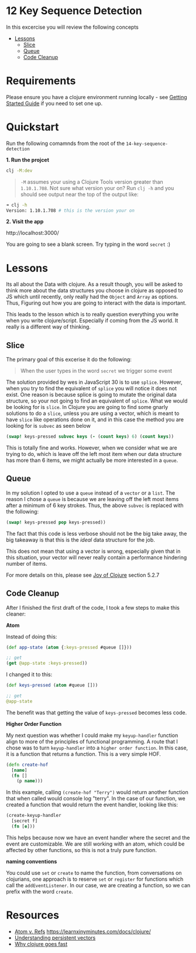 # 12 Key Sequence Detection

In this excercise you will review the following concepts

- [Lessons](#lessons)
  - [Slice](#slice)
  - [Queue](#queue)
  - [Code Cleanup](#code-cleanup)

# Requirements

Please ensure you have a clojure environment running locally - see [Getting Started Guide](https://github.com/tkjone/clojurescript-30#getting-started) if you need to set one up.

# Quickstart

Run the following comamnds from the root of the `14-key-sequence-detection`

**1. Run the projcet**

```bash
clj -M:dev
```

> `-M` assumes your using a Clojure Tools version greater than `1.10.1.708`.  Not sure what version your on?  Run `clj -h` and you should see output near the top of the output like:

```bash
➜ clj -h
Version: 1.10.1.708 # this is the version your on
```

**2. Visit the app**

http://localhost:3000/

You are going to see a blank screen. Try typing in the word `secret` :)

# Lessons

Its all about the Data with clojure. As a result though, you will be asked to think more about the data structures you choose in clojure as opposed to JS which until recently, only really had the `Object` and `Array` as options. Thus, Figuring out how you are going to interact with the data is important.

This leads to the lesson which is to really question everything you write when you write clojure/script. Especially if coming from the JS world. It really is a different way of thinking.

## Slice

The primary goal of this excerise it do the following:

> When the user types in the word `secret` we trigger some event

The solution provided by wes in JavaScript 30 is to use `splice`. However, when you try to find the equivalent of `splice` you will notice it does not exist. One reason is because splice is going to mutate the original data structure, so your not going to find an equivalent of `splice`. What we would be looking for is `slice`. In Clojure you are going to find some gnarly solutions to do a `slice`, unless you are using a vector, which is meant to have `slice` like operations done on it, and in this case the method you are looking for is `subvec` as seen below

```clojure
(swap! keys-pressed subvec keys (- (count keys) 6) (count keys))
```

This is totally fine and works. However, when we consider what we are trying to do, which is leave off the left most item when our data structure has more than 6 items, we might actually be more interested in a `queue`.

## Queue

In my solution I opted to use a `queue` instead of a `vector` or a `list`. The reason I chose a `queue` is because we are leaving off the left most items after a minimum of 6 key strokes. Thus, the above `subvec` is replaced with the following:

```clojure
(swap! keys-pressed pop keys-pressed))
```

The fact that this code is less verbose should not be the big take away, the big takeaway is that this is the _ideal_ data structure for the job.

This does not mean that using a vector is wrong, especially given that in this situation, your vector will never really contain a performance hindering number of items.

For more details on this, please see [Joy of Clojure](https://www.manning.com/books/the-joy-of-clojure-second-edition) section 5.2.7

## Code Cleanup

After I finished the first draft of the code, I took a few steps to make this cleaner:

**Atom**

Instead of doing this:

```clojure
(def app-state (atom {:keys-pressed #queue []}))

;; get
(get @app-state :keys-pressed))
```

I changed it to this:

```clojure
(def keys-pressed (atom #queue []))

;; get
@app-state
```

The benefit was that getting the value of `keys-pressed` becomes less code.

**Higher Order Function**

My next question was whether I could make my `keyup-handler` function align to more of the principles of functional programming. A route that I chose was to turn `keyup-handler` into a `higher order function`. In this case, it is a function that returns a function. This is a very simple HOF.

```clojure
(defn create-hof
  [name]
  (fn []
    (p name)))
```

In this example, calling `(create-hof "Terry")` would return another function that when called would console log "terry". In the case of our function, we created a function that would return the event handler, looking like this:

```clojure
(create-keyup-handler
  [secret f]
  (fn [e]))
```

This helps because now we have an event handler where the secret and the event are customizable. We are still working with an atom, which could be affected by other functions, so this is not a truly pure function.

**naming conventions**

You could use `set` or `create` to name the function, from conversations on clojurians, one approach is to reserve `set` or `register` for functions which call the `addEventListener`. In our case, we are creating a function, so we can prefix with the word `create`.

# Resources

- [Atom v. Refs](http://tarynsauer.tumblr.com/post/77631451200/clojure-should-i-use-atoms-or-refs)
  https://learnxinyminutes.com/docs/clojure/
- [Understanding persistent vectors](http://hypirion.com/musings/understanding-persistent-vector-pt-1)
- [Why clojure goes fast](http://clojure-goes-fast.com/)
